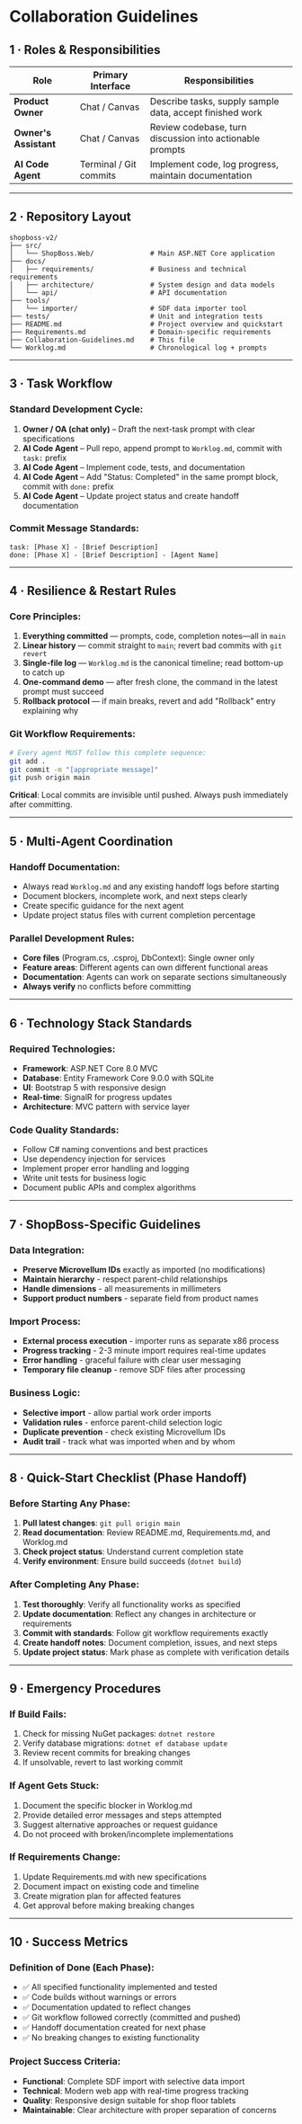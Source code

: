 # Collaboration Guidelines

## 1 · Roles & Responsibilities

| Role                  | Primary Interface      | Responsibilities                                                    |
|-----------------------|------------------------|---------------------------------------------------------------------|
| **Product Owner**     | Chat / Canvas          | Describe tasks, supply sample data, accept finished work           |
| **Owner's Assistant** | Chat / Canvas          | Review codebase, turn discussion into actionable prompts           |
| **AI Code Agent**     | Terminal / Git commits | Implement code, log progress, maintain documentation               |

---

## 2 · Repository Layout

```
shopboss-v2/
├── src/
│   └── ShopBoss.Web/              # Main ASP.NET Core application
├── docs/
│   ├── requirements/              # Business and technical requirements
│   ├── architecture/              # System design and data models
│   └── api/                       # API documentation
├── tools/
│   └── importer/                  # SDF data importer tool
├── tests/                         # Unit and integration tests
├── README.md                      # Project overview and quickstart
├── Requirements.md                # Domain-specific requirements
├── Collaboration-Guidelines.md    # This file
└── Worklog.md                     # Chronological log + prompts
```

---

## 3 · Task Workflow

### Standard Development Cycle:
1. **Owner / OA (chat only)** – Draft the next-task prompt with clear specifications
2. **AI Code Agent** – Pull repo, append prompt to `Worklog.md`, commit with `task:` prefix
3. **AI Code Agent** – Implement code, tests, and documentation
4. **AI Code Agent** – Add "Status: Completed" in the same prompt block, commit with `done:` prefix
5. **AI Code Agent** – Update project status and create handoff documentation

### Commit Message Standards:
```
task: [Phase X] - [Brief Description]
done: [Phase X] - [Brief Description] - [Agent Name]
```

---

## 4 · Resilience & Restart Rules

### Core Principles:
1. **Everything committed** — prompts, code, completion notes—all in `main`
2. **Linear history** — commit straight to `main`; revert bad commits with `git revert`
3. **Single-file log** — `Worklog.md` is the canonical timeline; read bottom-up to catch up
4. **One-command demo** — after fresh clone, the command in the latest prompt must succeed
5. **Rollback protocol** — if main breaks, revert and add "Rollback" entry explaining why

### Git Workflow Requirements:
```bash
# Every agent MUST follow this complete sequence:
git add .
git commit -m "[appropriate message]"
git push origin main
```

**Critical**: Local commits are invisible until pushed. Always push immediately after committing.

---

## 5 · Multi-Agent Coordination

### Handoff Documentation:
- Always read `Worklog.md` and any existing handoff logs before starting
- Document blockers, incomplete work, and next steps clearly
- Create specific guidance for the next agent
- Update project status files with current completion percentage

### Parallel Development Rules:
- **Core files** (Program.cs, .csproj, DbContext): Single owner only
- **Feature areas**: Different agents can own different functional areas
- **Documentation**: Agents can work on separate sections simultaneously
- **Always verify** no conflicts before committing

---

## 6 · Technology Stack Standards

### Required Technologies:
- **Framework**: ASP.NET Core 8.0 MVC
- **Database**: Entity Framework Core 9.0.0 with SQLite
- **UI**: Bootstrap 5 with responsive design
- **Real-time**: SignalR for progress updates
- **Architecture**: MVC pattern with service layer

### Code Quality Standards:
- Follow C# naming conventions and best practices
- Use dependency injection for services
- Implement proper error handling and logging
- Write unit tests for business logic
- Document public APIs and complex algorithms

---

## 7 · ShopBoss-Specific Guidelines

### Data Integration:
- **Preserve Microvellum IDs** exactly as imported (no modifications)
- **Maintain hierarchy** - respect parent-child relationships
- **Handle dimensions** - all measurements in millimeters
- **Support product numbers** - separate field from product names

### Import Process:
- **External process execution** - importer runs as separate x86 process
- **Progress tracking** - 2-3 minute import requires real-time updates
- **Error handling** - graceful failure with clear user messaging
- **Temporary file cleanup** - remove SDF files after processing

### Business Logic:
- **Selective import** - allow partial work order imports
- **Validation rules** - enforce parent-child selection logic
- **Duplicate prevention** - check existing Microvellum IDs
- **Audit trail** - track what was imported when and by whom

---

## 8 · Quick-Start Checklist (Phase Handoff)

### Before Starting Any Phase:
1. **Pull latest changes**: `git pull origin main`
2. **Read documentation**: Review README.md, Requirements.md, and Worklog.md
3. **Check project status**: Understand current completion state
4. **Verify environment**: Ensure build succeeds (`dotnet build`)

### After Completing Any Phase:
1. **Test thoroughly**: Verify all functionality works as specified
2. **Update documentation**: Reflect any changes in architecture or requirements
3. **Commit with standards**: Follow git workflow requirements exactly
4. **Create handoff notes**: Document completion, issues, and next steps
5. **Update project status**: Mark phase as complete with verification details

---

## 9 · Emergency Procedures

### If Build Fails:
1. Check for missing NuGet packages: `dotnet restore`
2. Verify database migrations: `dotnet ef database update`
3. Review recent commits for breaking changes
4. If unsolvable, revert to last working commit

### If Agent Gets Stuck:
1. Document the specific blocker in Worklog.md
2. Provide detailed error messages and steps attempted
3. Suggest alternative approaches or request guidance
4. Do not proceed with broken/incomplete implementations

### If Requirements Change:
1. Update Requirements.md with new specifications
2. Document impact on existing code and timeline
3. Create migration plan for affected features
4. Get approval before making breaking changes

---

## 10 · Success Metrics

### Definition of Done (Each Phase):
- ✅ All specified functionality implemented and tested
- ✅ Code builds without warnings or errors
- ✅ Documentation updated to reflect changes
- ✅ Git workflow followed correctly (committed and pushed)
- ✅ Handoff documentation created for next phase
- ✅ No breaking changes to existing functionality

### Project Success Criteria:
- **Functional**: Complete SDF import with selective data import
- **Technical**: Modern web app with real-time progress tracking
- **Quality**: Responsive design suitable for shop floor tablets
- **Maintainable**: Clear architecture with proper separation of concerns